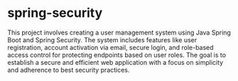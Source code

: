 # spring-security
This project involves creating a user management system using Java Spring Boot and Spring Security. The system includes features like user registration, account activation via email, secure login, and role-based access control for protecting endpoints based on user roles. The goal is to establish a secure and efficient web application with a focus on simplicity and adherence to best security practices.
